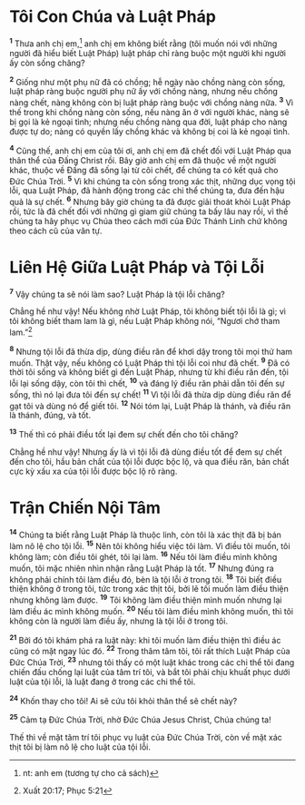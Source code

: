 # Tôi Con Chúa và Luật Pháp
<sup><b>1</b></sup> Thưa anh chị em,[^1-99cc951d-0c3f-4f42-943a-e9cb3a3475a4] anh chị em không biết rằng (tôi muốn nói với những người đã hiểu biết Luật Pháp) luật pháp chỉ ràng buộc một người khi người ấy còn sống chăng?

<sup><b>2</b></sup> Giống như một phụ nữ đã có chồng; hễ ngày nào chồng nàng còn sống, luật pháp ràng buộc người phụ nữ ấy với chồng nàng, nhưng nếu chồng nàng chết, nàng không còn bị luật pháp ràng buộc với chồng nàng nữa. <sup><b>3</b></sup> Vì thế trong khi chồng nàng còn sống, nếu nàng ăn ở với người khác, nàng sẽ bị gọi là kẻ ngoại tình; nhưng nếu chồng nàng qua đời, luật pháp cho nàng được tự do; nàng có quyền lấy chồng khác và không bị coi là kẻ ngoại tình.

<sup><b>4</b></sup> Cũng thế, anh chị em của tôi ơi, anh chị em đã chết đối với Luật Pháp qua thân thể của Đấng Christ rồi. Bây giờ anh chị em đã thuộc về một người khác, thuộc về Đấng đã sống lại từ cõi chết, để chúng ta có kết quả cho Đức Chúa Trời. <sup><b>5</b></sup> Vì khi chúng ta còn sống trong xác thịt, những dục vọng tội lỗi, qua Luật Pháp, đã hành động trong các chi thể chúng ta, đưa đến hậu quả là sự chết. <sup><b>6</b></sup> Nhưng bây giờ chúng ta đã được giải thoát khỏi Luật Pháp rồi, tức là đã chết đối với những gì giam giữ chúng ta bấy lâu nay rồi, vì thế chúng ta hãy phục vụ Chúa theo cách mới của Đức Thánh Linh chứ không theo cách cũ của văn tự.

# Liên Hệ Giữa Luật Pháp và Tội Lỗi
<sup><b>7</b></sup> Vậy chúng ta sẽ nói làm sao? Luật Pháp là tội lỗi chăng?

Chẳng hề như vậy! Nếu không nhờ Luật Pháp, tôi không biết tội lỗi là gì; vì tôi không biết tham lam là gì, nếu Luật Pháp không nói, “Ngươi chớ tham lam.”[^2-99cc951d-0c3f-4f42-943a-e9cb3a3475a4]

<sup><b>8</b></sup> Nhưng tội lỗi đã thừa dịp, dùng điều răn để khơi dậy trong tôi mọi thứ ham muốn. Thật vậy, nếu không có Luật Pháp thì tội lỗi coi như đã chết. <sup><b>9</b></sup> Đã có thời tôi sống và không biết gì đến Luật Pháp, nhưng từ khi điều răn đến, tội lỗi lại sống dậy, còn tôi thì chết, <sup><b>10</b></sup> và đáng lý điều răn phải dẫn tôi đến sự sống, thì nó lại đưa tôi đến sự chết! <sup><b>11</b></sup> Vì tội lỗi đã thừa dịp dùng điều răn để gạt tôi và dùng nó để giết tôi. <sup><b>12</b></sup> Nói tóm lại, Luật Pháp là thánh, và điều răn là thánh, đúng, và tốt.

<sup><b>13</b></sup> Thế thì có phải điều tốt lại đem sự chết đến cho tôi chăng?

Chẳng hề như vậy! Nhưng ấy là vì tội lỗi đã dùng điều tốt để đem sự chết đến cho tôi, hầu bản chất của tội lỗi được bộc lộ, và qua điều răn, bản chất cực kỳ xấu xa của tội lỗi được bộc lộ rõ ràng.

# Trận Chiến Nội Tâm
<sup><b>14</b></sup> Chúng ta biết rằng Luật Pháp là thuộc linh, còn tôi là xác thịt đã bị bán làm nô lệ cho tội lỗi. <sup><b>15</b></sup> Nên tôi không hiểu việc tôi làm. Vì điều tôi muốn, tôi không làm; còn điều tôi ghét, tôi lại làm. <sup><b>16</b></sup> Nếu tôi làm điều mình không muốn, tôi mặc nhiên nhìn nhận rằng Luật Pháp là tốt. <sup><b>17</b></sup> Nhưng đúng ra không phải chính tôi làm điều đó, bèn là tội lỗi ở trong tôi. <sup><b>18</b></sup> Tôi biết điều thiện không ở trong tôi, tức trong xác thịt tôi, bởi lẽ tôi muốn làm điều thiện nhưng không làm được. <sup><b>19</b></sup> Tôi không làm điều thiện mình muốn nhưng lại làm điều ác mình không muốn. <sup><b>20</b></sup> Nếu tôi làm điều mình không muốn, thì tôi không còn là người làm điều ấy, nhưng là tội lỗi ở trong tôi.

<sup><b>21</b></sup> Bởi đó tôi khám phá ra luật này: khi tôi muốn làm điều thiện thì điều ác cũng có mặt ngay lúc đó. <sup><b>22</b></sup> Trong thâm tâm tôi, tôi rất thích Luật Pháp của Đức Chúa Trời, <sup><b>23</b></sup> nhưng tôi thấy có một luật khác trong các chi thể tôi đang chiến đấu chống lại luật của tâm trí tôi, và bắt tôi phải chịu khuất phục dưới luật của tội lỗi, là luật đang ở trong các chi thể tôi.

<sup><b>24</b></sup> Khốn thay cho tôi! Ai sẽ cứu tôi khỏi thân thể sẽ chết này?

<sup><b>25</b></sup> Cảm tạ Đức Chúa Trời, nhờ Đức Chúa Jesus Christ, Chúa chúng ta!

Thế thì về mặt tâm trí tôi phục vụ luật của Đức Chúa Trời, còn về mặt xác thịt tôi bị làm nô lệ cho luật của tội lỗi.

[^1-99cc951d-0c3f-4f42-943a-e9cb3a3475a4]: nt: anh em (tương tự cho cả sách)
[^2-99cc951d-0c3f-4f42-943a-e9cb3a3475a4]: Xuất 20:17; Phục 5:21